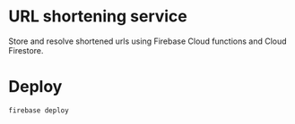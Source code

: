 # URL shortening service

Store and resolve shortened urls using Firebase Cloud functions and Cloud Firestore. 


# Deploy

```
firebase deploy
```




